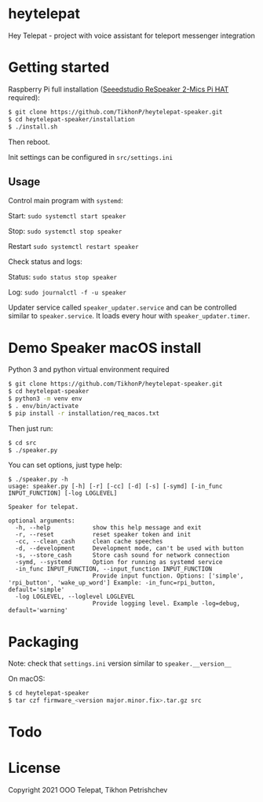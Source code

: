 # heytelepat
Hey Telepat - project with voice assistant for teleport messenger integration

# Getting started
Raspberry Pi full installation ([Seeedstudio ReSpeaker 2-Mics Pi HAT](https://wiki.seeedstudio.com/ReSpeaker_2_Mics_Pi_HAT/) required):

```bash
$ git clone https://github.com/TikhonP/heytelepat-speaker.git
$ cd heytelepat-speaker/installation
$ ./install.sh
```

Then reboot.

Init settings can be configured in `src/settings.ini`

## Usage

Control main program with `systemd`:

Start: `sudo systemctl start speaker`

Stop: `sudo systemctl stop speaker`

Restart `sudo systemctl restart speaker`

Check status and logs:

Status: `sudo status stop speaker`

Log: `sudo journalctl -f -u speaker`

Updater service called `speaker_updater.service` and can be controlled similar to `speaker.service`.
It loads every hour with `speaker_updater.timer`.

# Demo Speaker macOS install

Python 3 and python virtual environment required

```bash 
$ git clone https://github.com/TikhonP/heytelepat-speaker.git
$ cd heytelepat-speaker
$ python3 -m venv env
$ . env/bin/activate
$ pip install -r installation/req_macos.txt
```
Then just run:

```bash
$ cd src
$ ./speaker.py
```

You can set options, just type help:

```
$ ./speaker.py -h
usage: speaker.py [-h] [-r] [-cc] [-d] [-s] [-symd] [-in_func INPUT_FUNCTION] [-log LOGLEVEL]

Speaker for telepat.

optional arguments:
  -h, --help            show this help message and exit
  -r, --reset           reset speaker token and init
  -cc, --clean_cash     clean cache speeches
  -d, --development     Development mode, can't be used with button
  -s, --store_cash      Store cash sound for network connection
  -symd, --systemd      Option for running as systemd service
  -in_func INPUT_FUNCTION, --input_function INPUT_FUNCTION
                        Provide input function. Options: ['simple', 'rpi_button', 'wake_up_word'] Example: -in_func=rpi_button, default='simple'
  -log LOGLEVEL, --loglevel LOGLEVEL
                        Provide logging level. Example -log=debug, default='warning'
```

# Packaging
Note: check that `settings.ini` version similar to `speaker.__version__`

On macOS:

```bash
$ cd heytelepat-speaker
$ tar czf firmware_<version major.minor.fix>.tar.gz src
```

# Todo

# License

Copyright 2021 OOO Telepat, Tikhon Petrishchev